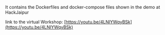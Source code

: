 It contains the Dockerfiles and docker-compose files shown in the demo at HackJaipur 

link to the virtual Workshop:  [https://youtu.be/4LNIYWqyBSk](https://youtu.be/4LNIYWqyBSk)
